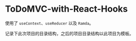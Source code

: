# ToDoMVC-with-React-Hooks
使用了 `useContext`、`useReducer` 以及 `Ramda`。

记录下此次项目的目录结构，之后的项目目录结构以此项目为模板。